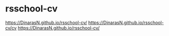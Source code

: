 # rsschool-cv
https://DinarasN.github.io/rsschool-cv/
https://DinarasN.github.io/rsschool-cv/cv
https://DinarasN.github.io/rsschool-cv/
